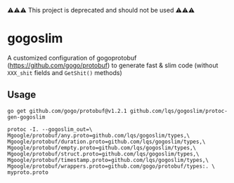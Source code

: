 ⚠️⚠️⚠️ This project is deprecated and should not be used ⚠️⚠️⚠️

# gogoslim

A customized configuration of gogoprotobuf (https://github.com/gogo/protobuf) to generate fast & slim code (without `XXX_shit` fields and `GetShit()` methods)

## Usage

```
go get github.com/gogo/protobuf@v1.2.1 github.com/lqs/gogoslim/protoc-gen-gogoslim

protoc -I. --gogoslim_out=\
Mgoogle/protobuf/any.proto=github.com/lqs/gogoslim/types,\
Mgoogle/protobuf/duration.proto=github.com/lqs/gogoslim/types,\
Mgoogle/protobuf/empty.proto=github.com/lqs/gogoslim/types,\
Mgoogle/protobuf/struct.proto=github.com/lqs/gogoslim/types,\
Mgoogle/protobuf/timestamp.proto=github.com/lqs/gogoslim/types,\
Mgoogle/protobuf/wrappers.proto=github.com/gogo/protobuf/types:. \
myproto.proto
```
